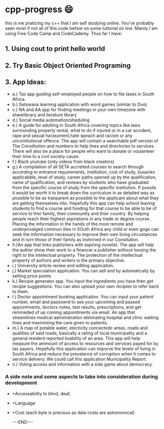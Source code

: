 # cpp-progress :smile:
this is me praticing my c++ that I am self studying online.
You've probably seen most if not all of this code before on some tuttorial on line. Mainly I am using Free Code Camp and CodeCademy. 
Thus far I have:
## 1. Using cout to print hello world
## 2. Try Basic Object Oriented Programing 
## 3. App Ideas:
 * a.) Tax app guiding self-employed people on how to file taxes in South Africa.
 * b.) Setswana learning application with word games (similar to Duo)
 * c.) NA  and AA app for finding meetings in your own timezone with sharelibrary and lierature library
 * d.) Social media automation/sheduling
 * e.) A guide for adulting in South Africa covering topics like laws surrounding property rental, what to do if injured or in a car accident, rape and sexual                     harassment,hate speach and racism or any uncontitutional offence. The app will contain a searchable pdf version of The Constitution and numbers to help lines and directories to services. There will also be a place for people who want to donate or voulanteer their time to a civil society cause.  
 * f.) Black youtube (only videos from black creators) 
 * g.) A compilation of all SETA accreited courses to search through according to entrance requirements, institution, cost of study, busaries applicabble, level of study, career paths opened up by the qualification, name of qualification, and reviews by students who have graduated from the specific course of study from the specific institution. If possile it would be worth it to break down the curriculum in as detailed way as possible to be as tranparent as possible to the applicant about what they are getting themselves into. Hopefully this app can help school leaving students to find a course and funding for that course to be able to be of service to ther family, their community and thier country. By helping people reach their highest aspirations in any trade or degree course. Placing the information in the hands of the most remote and underprivalged commun ities in SOuth Africa any child or even gogo can seek the information necessary to improve their own living circustances and in turn those of their family as inshrined in our Consitution. 
 * h.)An app that links publishers with aspiring novelist. The app will help the author show their work to a financer a publisher without loosing the right to the intelectual property. The protection of the intellectual property of authors and writers is the primary objective.
 * i.) University article review and editing application. 
 * j.) Market speculation application. You can sell and by automatically by setting price points
 * k.) Recipie generator app. You input the ingredients you have then get recipie suggestions. You can also upload your own recipies to refer back to them.
 * l.) Doctor appointment booking application. You can input your patient number, email and passowrd to see your upcoming and passed appointments, doctors notes, test results, prescriptions, and get remineded of up coming appointments via email. An app that streamlines medical administration eliminating hospital and clinic waiting lines and maximizing the care given to patients.
 * m.) A map of potable water, electicity connectedc areas, roads and qualities of  said roads, basically a rating of local municipality and a general resident reported livability of an area. This app will help measure the ammount of access to resources and services payed for by tax payers. Hopefully this application can imporve the levels of living in South Africa and reduce the prevalance of corruption when it comes to service delivery. We could call this application Municipality Report. 
 * n.) Voting access and information with a side game about democracy. 
 
 ### A side note and some aspects to take into consideration during development
 - +Accessability to blind, deaf, 
 - +Language 
 - +Cost (each byte is precious as data costs are astronomical)
 
   ---END---
